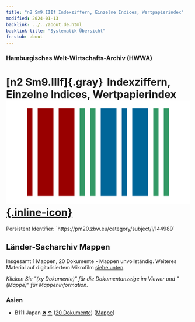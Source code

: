 ```yaml
---
title: "n2 Sm9.IIIf Indexziffern, Einzelne Indices, Wertpapierindex"
modified: 2024-01-13
backlink: ../../about.de.html
backlink-title: "Systematik-Übersicht"
fn-stub: about
---
```


### Hamburgisches Welt-Wirtschafts-Archiv (HWWA)

# [n2 Sm9.IIIf]{.gray}&#8201; Indexziffern, Einzelne Indices, Wertpapierindex &#160; [![Wikidata](/images/Wikidata-logo.svg "Wikidata"){.inline-icon}](http://www.wikidata.org/entity/Q104710429)

<div class="hint">Persistent Identifier: `https://pm20.zbw.eu/category/subject/i/144989`</div>







## Länder-Sacharchiv Mappen






Insgesamt 1 Mappen, 20 Dokumente - Mappen unvollständig. Weiteres Material auf digitalisiertem Mikrofilm [siehe unten](#filmsections).

_Klicken Sie "(xy Dokumente)" für die Dokumentanzeige im Viewer und "(Mappe)" für Mappeninformation._




### Asien

- B111 Japan [**&nearr;**](../../../geo/i/141272/about.de.html "Japan (alle Mappen)") [**&uarr;**](../../../geo/about.de.html#B111 "Ländersystematik") (<a href="https://pm20.zbw.eu/iiifview/folder/sh/141272,144989" title="über: Japan : Indexziffern, Einzelne Indices, Wertpapierindex" target="_blank">20 Dokumente</a>) ([Mappe](../../../../folder/sh/1412xx/141272/1449xx/144989/about.de.html))



<a id="filmsections" />













